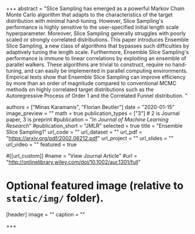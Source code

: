 +++
abstract = "Slice Sampling has emerged as a powerful Markov Chain Monte Carlo algorithm that adapts to the characteristics of the target distribution with minimal hand-tuning. However, Slice Sampling's performance is highly sensitive to the user-specified initial length scale hyperparameter. Moreover, Slice Sampling generally struggles with poorly scaled or strongly correlated distributions. This paper introduces Ensemble Slice Sampling, a new class of algorithms that bypasses such difficulties by adaptively tuning the length scale. Furthermore, Ensemble Slice Sampling's performance is immune to linear correlations by exploiting an ensemble of parallel walkers. These algorithms are trivial to construct, require no hand-tuning, and can easily be implemented in parallel computing environments. Empirical tests show that Ensemble Slice Sampling can improve efficiency by more than an order of magnitude compared to conventional MCMC methods on highly correlated target distributions such as the Autoregressive Process of Order 1 and the Correlated Funnel distribution. "

authors = ["Minas Karamanis", "Florian Beutler"]
date = "2020-01-15"
image_preview = ""
math = true
publication_types = ["3"] # 2 is Journal paper, 3 is preprint
#publication = "In *Journal of Machine Learning Research*"
#publication_short = "JMLR"
selected = true
title = "Ensemble Slice Sampling1"
url_code = ""
url_dataset = ""
url_pdf = "https://arxiv.org/pdf/2002.06212.pdf"
url_project = ""
url_slides = ""
url_video = ""
featured = true

#[[url_custom]]
#name = "View Journal Article"
#url = "http://onlinelibrary.wiley.com/doi/10.1002/aur.1301/full"

# Optional featured image (relative to `static/img/` folder).
[header]
image = ""
caption = ""

+++